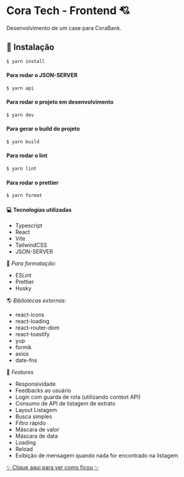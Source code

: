 # Cora Tech - Frontend 💘

Desenvolvimento de um case para CoraBank.

## 🔧 Instalação

```bash
$ yarn install
```

#### Para rodar o JSON-SERVER

```bash
$ yarn api
```

#### Para rodar o projeto em desenvolvimento

```bash
$ yarn dev
```

#### Para gerar o build do projeto

```bash
$ yarn build
```

#### Para rodar o lint

```bash
$ yarn lint
```

#### Para rodar o prettier

```bash
$ yarn format
```

#### 💻 Tecnologias utilizadas

-   Typescript
-   React
-   Vite
-   TailwindCSS
-   JSON-SERVER

📶 _Para formatação:_

-   ESLint
-   Prettier
-   Husky

🌎 _Bibliotecas externas:_

-   react-icons
-   react-loading
-   react-router-dom
-   react-toastify
-   yup
-   formik
-   axios
-   date-fns

🚀 _Features_

-   Responsividade
-   Feedbacks ao usuário
-   Login com guarda de rota (utilizando context API)
-   Consumo de API de listagem de extrato
-   Layout Listagem
-   Busca simples
-   Filtro rápido
-   Máscara de valor
-   Máscara de data
-   Loading
-   Reload
-   Exibição de mensagem quando nada for encontrado na listagem

[✨ Clique aqui para ver como ficou ✨](https://frontend-case-seven.vercel.app/)
